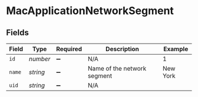 # MacApplicationNetworkSegment


## Fields

| Field                       | Type                        | Required                    | Description                 | Example                     |
| --------------------------- | --------------------------- | --------------------------- | --------------------------- | --------------------------- |
| `id`                        | *number*                    | :heavy_minus_sign:          | N/A                         | 1                           |
| `name`                      | *string*                    | :heavy_minus_sign:          | Name of the network segment | New York                    |
| `uid`                       | *string*                    | :heavy_minus_sign:          | N/A                         |                             |